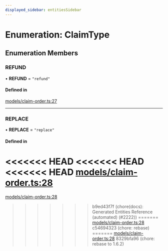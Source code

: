 ```yaml
---
displayed_sidebar: entitiesSidebar
---
```


# Enumeration: ClaimType

## Enumeration Members

### REFUND

• **REFUND** = ``"refund"``

#### Defined in

[models/claim-order.ts:27](https://github.com/medusajs/medusa/blob/884322447/packages/medusa/src/models/claim-order.ts#L27)

___

### REPLACE

• **REPLACE** = ``"replace"``

#### Defined in

<<<<<<< HEAD
<<<<<<< HEAD
<<<<<<< HEAD
[models/claim-order.ts:28](https://github.com/medusajs/medusa/blob/884322447/packages/medusa/src/models/claim-order.ts#L28)
=======
[models/claim-order.ts:28](https://github.com/medusajs/medusa/blob/6225aa57b/packages/medusa/src/models/claim-order.ts#L28)
>>>>>>> b9ed43f7f (chore(docs): Generated Entities Reference (automated) (#2222))
=======
[models/claim-order.ts:28](https://github.com/medusajs/medusa/blob/c4c83c971/packages/medusa/src/models/claim-order.ts#L28)
>>>>>>> c54694323 (chore: rebase)
=======
[models/claim-order.ts:28](https://github.com/medusajs/medusa/blob/884322447/packages/medusa/src/models/claim-order.ts#L28)
>>>>>>> 8329bfa96 (chore: rebase to 1.6.2)
